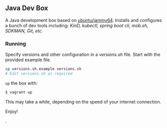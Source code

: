 ## Java Dev Box

A Java development box based on [ubuntu/jammy64][jammy-box]. Installs and configures a bunch of dev tools including:
_KinD, kubectl, spring boot cli, mob.sh, SDKMAN, Git, etc._

### Running

Specify versions and other configuration in a _versions.sh_ file. Start with the provided example file.

```bash
cp versions.sh.example versions.sh
# Edit versions.sh as required
```

`up` the box with:

```bash
$ vagrant up
```

This may take a while, depending on the speed of your internet connection.

Enjoy!

<!-- ref links -->
[jammy-box]: https://app.vagrantup.com/ubuntu/boxes/jammy64 "Ubuntu Jammy Vagrant box"
.

